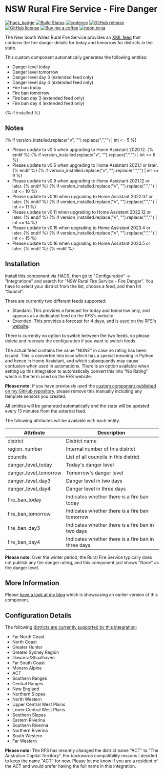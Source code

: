 # NSW Rural Fire Service - Fire Danger

[![hacs_badge](https://img.shields.io/badge/HACS-Custom-orange.svg)](https://github.com/custom-components/hacs)
[![Build Status](https://github.com/exxamalte/home-assistant-custom-components-nsw-rural-fire-service-fire-danger/workflows/CI/badge.svg?branch=main)](https://github.com/exxamalte/home-assistant-custom-components-nsw-rural-fire-service-fire-danger/actions?workflow=CI)
[![codecov](https://codecov.io/gh/exxamalte/home-assistant-custom-components-nsw-rural-fire-service-fire-danger/branch/main/graph/badge.svg?token=PIO76MIVIO)](https://codecov.io/gh/exxamalte/home-assistant-custom-components-nsw-rural-fire-service-fire-danger)
[![GitHub release](https://img.shields.io/github/release/exxamalte/home-assistant-custom-components-nsw-rural-fire-service-fire-danger)](https://gitHub.com/exxamalte/home-assistant-custom-components-nsw-rural-fire-service-fire-danger/releases/)
[![GitHub license](https://img.shields.io/github/license/exxamalte/home-assistant-custom-components-nsw-rural-fire-service-fire-danger)](https://github.com/exxamalte/home-assistant-custom-components-nsw-rural-fire-service-fire-danger/blob/master/LICENSE)
[![Buy me a coffee](https://img.shields.io/badge/buy%20me%20a%20coffee-donate-yellow.svg)](https://www.buymeacoffee.com/neonninja)
[![neon.ninja](https://img.shields.io/badge/blog-neon.ninja-blue)](https://neon.ninja/2019/02/fire-danger-rating/)

The New South Wales Rural Fire Service provides an [XML feed](http://www.rfs.nsw.gov.au/feeds/fdrToban.xml) that contains the fire danger details for today and tomorrow for districts in the state.

This custom component automatically generates the following entities:
* Danger level today
* Danger level tomorrow
* Danger level day 3 (extended feed only)
* Danger level day 4 (extended feed only)
* Fire ban today
* Fire ban tomorrow
* Fire ban day 3 (extended feed only)
* Fire ban day 4 (extended feed only)

{% if installed %}
## Notes
{% if version_installed.replace("v", "").replace(".","") | int <= 5  %}
* Please update to v0.5 when upgrading to Home Assistant 2020.12.
{% endif %}
{% if version_installed.replace("v", "").replace(".","") | int <= 6  %}
* Please update to v0.6 when upgrading to Home Assistant 2021.1 or later.
{% endif %}
{% if version_installed.replace("v", "").replace(".","") | int <= 9  %}
* Please update to v0.9 when upgrading to Home Assistant 2021.12 or later.
{% endif %}
{% if version_installed.replace("v", "").replace(".","") | int <= 10  %}
* Please update to v0.10 when upgrading to Home Assistant 2022.07 or later.
{% endif %}
{% if version_installed.replace("v", "").replace(".","") | int <= 11  %}
* Please update to v0.11 when upgrading to Home Assistant 2022.12 or later.
{% endif %}
{% if version_installed.replace("v", "").replace(".","") | int <= 14  %}
* Please update to v0.15 when upgrading to Home Assistant 2023.4 or later.
{% endif %}
{% if version_installed.replace("v", "").replace(".","") | int <= 15  %}
* Please update to v0.16 when upgrading to Home Assistant 2023.5 or later.
{% endif %}
{% endif %}

## Installation

Install this component via HACS, then go to "Configuration" -> "Integrations" and search for "NSW Rural Fire Service - Fire Danger".
You have to select your district from the list, choose a feed, and then hit "Submit".

There are currently two different feeds supported:
* Standard: This provides a forecast for today and tomorrow only, and appears as a dedicated feed on the RFS's website.
* Extended: This provides a forecast for 4 days, and is [used on the RFS's website](https://www.rfs.nsw.gov.au/fire-information/fdr-and-tobans). 

There is currently no option to switch between the two feeds, so please delete and recreate the configuration if you want to switch feeds.

The actual feed contains the value "NONE" in case no rating has been issued. This is converted into `None` which has a special meaning in Python and hence in Home Assistant, 
and which subsequently may cause confusion when used in automations. There is an option available when setting up this integration to automatically convert this into "No Rating" 
which is the term used on the RFS website.

**Please note:** If you have previously used the [custom component published on my GitHub repository](https://github.com/exxamalte/home-assistant-customisations/tree/master/nsw-rural-fire-service-fire-danger), please remove this manually including any template sensors you created.

All entities will be generated automatically and the state will be updated every 15 minutes from the external feed.


The following attributes will be available with each entity.

| Attribute             | Description                                         |
|-----------------------|-----------------------------------------------------|
| district              | District name                                       |
| region_number         | Internal number of this district                    |
| councils              | List of all councils in this district               |
| danger_level_today    | Today's danger level                                |
| danger_level_tomorrow | Tomorrow's danger level                             |
| danger_level_day3     | Danger level in two days                            |
| danger_level_day4     | Danger level in three days                          |
| fire_ban_today        | Indicates whether there is a fire ban today         |
| fire_ban_tomorrow     | Indicates whether there is a fire ban tomorrow      |
| fire_ban_day3         | Indicates whether there is a fire ban in two days   |
| fire_ban_day4         | Indicates whether there is a fire ban in three days |

**Please note:** Over the winter period, the Rural Fire Service typically does not publish any fire danger rating, and this component just shows "None" as fire danger level.


## More Information

Please [have a look at my blog](https://neon.ninja/2019/02/fire-danger-rating/) which is showcasing an earlier version of this component.


## Configuration Details

The following [districts are currently supported by this integration](http://www.rfs.nsw.gov.au/feeds/fdrToban.xml):
* Far North Coast
* North Coast
* Greater Hunter
* Greater Sydney Region
* Illawarra/Shoalhaven
* Far South Coast
* Monaro Alpine
* ACT
* Southern Ranges
* Central Ranges
* New England
* Northern Slopes
* North Western
* Upper Central West Plains
* Lower Central West Plains
* Southern Slopes
* Eastern Riverina
* Southern Riverina
* Northern Riverina
* South Western
* Far Western

**Please note:** The RFS has recently changed the district name "ACT" to "The Australian Capital Territory". 
For backwards compatibility reasons I decided to keep the name "ACT" for now. Please let me know if you are a 
resident of the ACT and would prefer having the full name in this integration.
